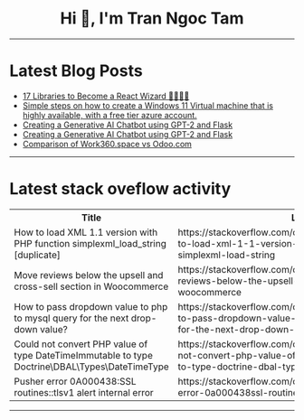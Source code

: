 <h1 align="center">Hi 👋, I'm Tran Ngoc Tam</h1>

---

# Latest Blog Posts 
<!-- BLOG-POST-LIST:START -->
- [17 Libraries to Become a React Wizard 🧙‍♂️🔮✨](https://dev.to/copilotkit/17-libraries-to-become-a-react-wizard-1g6k)
- [Simple steps on how to create a Windows 11 Virtual machine that is highly available, with a free tier azure account.](https://dev.to/sethgiddy/simple-steps-on-how-to-create-a-windows-11-virtual-machine-that-is-highly-available-with-a-free-tier-azure-account-2f33)
- [Creating a Generative AI Chatbot using GPT-2 and Flask](https://dev.to/jeanvalve/creating-a-generative-ai-chatbot-using-gpt-2-and-flask-de6)
- [Creating a Generative AI Chatbot using GPT-2 and Flask](https://dev.to/jeanvalve/creating-a-generative-ai-chatbot-using-gpt-2-and-flask-1jm6)
- [Comparison of Work360.space vs Odoo.com](https://dev.to/msj/comparison-of-work360space-vs-odoocom-ik4)
<!-- BLOG-POST-LIST:END -->

---

# Latest stack oveflow activity
<table>
  <tr><th>Title</th><th>Link</th></tr>
  <!-- STACKOVERFLOW:START --><tr><td>How to load XML 1.1 version with PHP function simplexml_load_string [duplicate]</td><td>https://stackoverflow.com/questions/78725152/how-to-load-xml-1-1-version-with-php-function-simplexml-load-string</td></tr><tr><td>Move reviews below the upsell and cross-sell section in Woocommerce</td><td>https://stackoverflow.com/questions/78725050/move-reviews-below-the-upsell-and-cross-sell-section-in-woocommerce</td></tr><tr><td>How to pass dropdown value to php to mysql query for the next drop-down value?</td><td>https://stackoverflow.com/questions/78725039/how-to-pass-dropdown-value-to-php-to-mysql-query-for-the-next-drop-down-value</td></tr><tr><td>Could not convert PHP value of type DateTimeImmutable to type Doctrine\DBAL\Types\DateTimeType</td><td>https://stackoverflow.com/questions/78724810/could-not-convert-php-value-of-type-datetimeimmutable-to-type-doctrine-dbal-type</td></tr><tr><td>Pusher error 0A000438:SSL routines::tlsv1 alert internal error</td><td>https://stackoverflow.com/questions/78724783/pusher-error-0a000438ssl-routinestlsv1-alert-internal-error</td></tr><!-- STACKOVERFLOW:END -->
</table>

---


